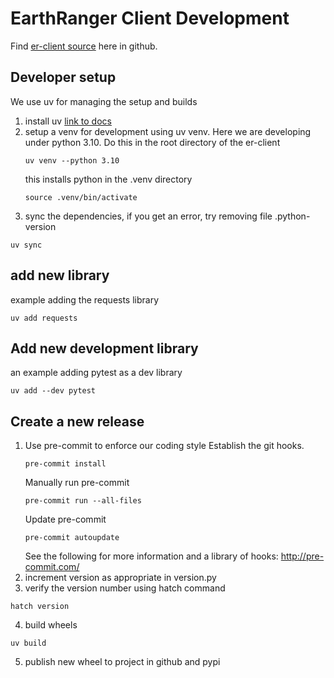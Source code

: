 # EarthRanger Client Development
Find [er-client source](https://github.com/PADAS/er-client) here in github.

## Developer setup
We use uv for managing the setup and builds
1. install uv [link to docs](https://docs.astral.sh/uv/getting-started/installation/#pypi)
2. setup a venv for development using uv venv. Here we are developing under python 3.10. Do this in the root directory of the er-client
   ```
   uv venv --python 3.10
   ```
   this installs python in the .venv directory
   ```
   source .venv/bin/activate
   ```
3. sync the dependencies, if you get an error, try removing file .python-version
```
uv sync
```

## add new library
example adding the requests library
```
uv add requests
```
## Add new development library
an example adding pytest as a dev library
```
uv add --dev pytest
```

## Create a new release
1. Use pre-commit to enforce our coding style
    Establish the git hooks.
    ~~~
    pre-commit install
    ~~~~
    Manually run pre-commit
    ~~~
    pre-commit run --all-files
    ~~~
    Update pre-commit
    ~~~
    pre-commit autoupdate
    ~~~
    See the following for more information and a library of hooks: http://pre-commit.com/
2. increment version as appropriate in version.py
3. verify the version number using hatch command
```
hatch version
```
4. build wheels
~~~~
uv build
~~~~
5. publish new wheel to project in github and pypi
